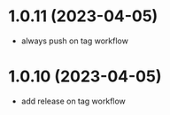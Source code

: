 # 1.0.11 (2023-04-05)

* always push on tag workflow

# 1.0.10 (2023-04-05)

* add release on tag workflow
